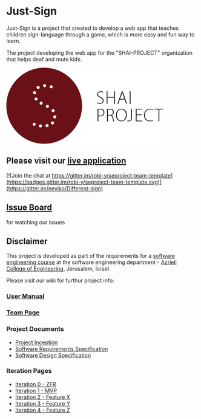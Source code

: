 # Just-Sign

Just-Sign is a project that created to develop a web app that teaches children sign-language through a game, which is more easy and fun way to learn.

The project developing the web app for the "SHAI-PROJECT" organization that helps deaf and mute kids.

![project logo (this one is taken from basecamp)](https://github.com/neviko/Diff-sign-project/blob/master/client/images/logo/shai-logo.jpg)

## Please visit our [live application](http://shai-project.azurewebsites.net/)

[![Join the chat at https://gitter.im/robi-y/seproject-team-template](https://badges.gitter.im/robi-y/seproject-team-template.svg)](https://gitter.im/neviko/Different-sign)

## [Issue Board](https://huboard.com/neviko/Diff-sign-project/#/)
for watching our issues

## Disclaimer
This project is developed as part of the requirements for a [software engineering course](https://github.com/jce-il/se-class/wiki) at the software engineering department - [Azrieli College of Engineering](http://www.jce.ac.il/), Jerusalem, Israel.

Please visit our wiki for furthur project info: 

### [User Manual](https://github.com/neviko/Diff-sign-project/wiki/User-manual)

### [Team Page](https://github.com/neviko/Diff-sign-project/wiki/team-page)

### Project Documents
- [Project Inception](../../wiki/inception)
- [Software Requirements Specification](../../wiki/srs)
- [Software Design Specification](../../wiki/sds)

### Iteration Pages
- [Iteration 0 - ZFR](https://github.com/neviko/Diff-sign-project/wiki/Iteration-0---ZFR)
- [Iteration 1 - MVP](https://github.com/neviko/Diff-sign-project/wiki/Iteration-1---MVP)
- [Iteration 2 - Feature X](https://github.com/neviko/Diff-sign-project/wiki/iterations-2---ASM)
- [Iteration 3 - Feature Y](https://github.com/neviko/Diff-sign-project/wiki/iterations-3---Integration)
- [Iteration 4 - Feature Z](https://github.com/neviko/Diff-sign-project/wiki/iterations-4---Final%20Iteration)



